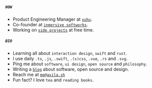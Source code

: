 ##### `NOW`

- Product Engineering Manager at [`yuhu`](https://yuhu.mx).
- Co-founder at [`inmersive softworks`](https://github.com/inmersive).
- Working on [`side projects`](https://github.com/migueravila?tab=repositories) at free time.

##### `BIO`
- Learning all about `interaction design`, `swift` and `rust`.
- I use daily `.ts`, `.js`, `.swift`, `.(s)css`, `.vue`, `.rs` and `.svg`.
- Ping me about `software`, `ui design`, `open source` and `philosophy`.
- Writing a [`blog`](https://medium.com/@migueravila) about software, open source and design.
- Reach me at [`me@avila.sh`](mailto:me@avila.sh)
- Fun fact? I love `tea` and `reading books`.
